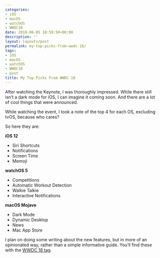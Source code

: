 ```yaml
---
categories:
- iOS
- macOS
- watchOS
- WWDC18
date: 2018-06-05 10:59:50+00:00
description: ''
layout: layouts/post
permalink: my-top-picks-from-wwdc-18/
tags:
- iOS
- macOS
- watchOS
- WWDC18
- post
title: My Top Picks From WWDC 18
---
```


<p>After watching the Keynote, I was thoroughly impressed. While there still isn’t a dark mode for iOS, I can imagine it coming soon. And there are a lot of cool things that were announced.</p>
<p>While watching the event, I took a note of the top 4 for each OS, excluding tvOS, because who cares?</p>
<p>So here they are:</p>
<p><strong>iOS 12</strong></p>
<ul>
<li>Siri Shortcuts</li>
<li>Notifications</li>
<li>Screen Time</li>
<li>Memoji</li>
</ul>
<p><strong>watchOS 5</strong></p>
<ul>
<li>Competitions</li>
<li>Automatic Workout Detection</li>
<li>Walkie Talkie</li>
<li>Interactive Notifications</li>
</ul>
<p><strong>macOS Mojave</strong></p>
<ul>
<li>Dark Mode</li>
<li>Dynamic Desktop</li>
<li>News</li>
<li>Mac App Store</li>
</ul>
<p>I plan on doing some writing about the new features, but in more of an opinionated way, rather than a simple informative guide. You’ll find these with the <a href="https://chrishannah.me/tag/wwdc18/">WWDC 18 tag</a>.</p>